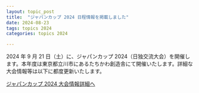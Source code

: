 ```yaml
---
layout: topic_post
title:  "ジャパンカップ 2024 日程情報を掲載しました"
date: 2024-08-23
tags: topics 2024
categories: topics 2024

---
```


2024 年 9 月 21 日（土）に、ジャパンカップ 2024（日独交流大会）を開催します。本年度は東京都立川市にあるたちかわ創造舎にて開催いたします。詳細な大会情報等は以下に都度更新いたします。

<a class="btn btn-primary btn-sm" href="{{ site.baseurl }}{% post_url /competition_info/2024/2024-09-21-japancup-2024 %}">ジャパンカップ 2024 大会情報詳細へ</a>

